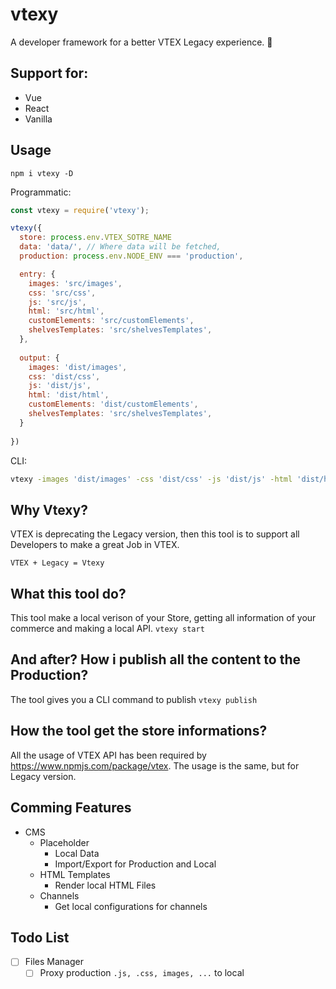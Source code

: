 # vtexy
A developer framework for a better VTEX Legacy experience. :rocket:

## Support for:
- Vue
- React
- Vanilla

## Usage
`npm i vtexy -D`

Programmatic:
``` javascript
const vtexy = require('vtexy');

vtexy({
  store: process.env.VTEX_SOTRE_NAME
  data: 'data/', // Where data will be fetched,
  production: process.env.NODE_ENV === 'production',

  entry: {
    images: 'src/images',
    css: 'src/css',
    js: 'src/js',
    html: 'src/html',
    customElements: 'src/customElements',
    shelvesTemplates: 'src/shelvesTemplates',
  },
  
  output: {
    images: 'dist/images',
    css: 'dist/css',
    js: 'dist/js',
    html: 'dist/html',
    customElements: 'dist/customElements',
    shelvesTemplates: 'src/shelvesTemplates',
  }
  
})

```

CLI:
``` bash
vtexy -images 'dist/images' -css 'dist/css' -js 'dist/js' -html 'dist/html' -data 'data/' -store 'minha-loja'
```

## Why Vtexy?
VTEX is deprecating the Legacy version, then this tool is to support all Developers to make a great Job in VTEX.

`VTEX + Legacy = Vtexy`

## What this tool do?
This tool make a local verison of your Store, getting all information of your commerce and making a local API.
`vtexy start`

## And after? How i publish all the content to the Production?
The tool gives you a CLI command to publish
`vtexy publish`

## How the tool get the store informations?
All the usage of VTEX API has been required by https://www.npmjs.com/package/vtex.
The usage is the same, but for Legacy version.

## Comming Features
- CMS
  - Placeholder
    - Local Data
    - Import/Export for Production and Local
  - HTML Templates
    - Render local HTML Files
  - Channels
    - Get local configurations for channels

## Todo List
- [ ] Files Manager
  - [ ] Proxy production `.js, .css, images, ...` to local
